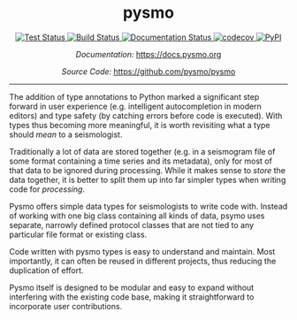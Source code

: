 <h1 align="center">pysmo</h1>

<div align="center">
<a href="https://github.com/pysmo/pysmo/actions/workflows/run-tests.yml" target="_blank">
<img src="https://github.com/pysmo/pysmo/actions/workflows/run-tests.yml/badge.svg" alt="Test Status">
</img></a>
<a href="https://github.com/pysmo/pysmo/actions/workflows/build.yml" target="_bank">
<img src= "https://github.com/pysmo/pysmo/actions/workflows/build.yml/badge.svg" alt="Build Status">
</img></a>
<a href="https://pysmo.readthedocs.io/en/latest/?badge=latest" target="_blank">
<img src="https://readthedocs.org/projects/pysmo/badge/?version=latest" alt="Documentation Status">
</img></a>
<a href="https://codecov.io/gh/pysmo/pysmo" target="_blank">
<img src="https://codecov.io/gh/pysmo/pysmo/branch/master/graph/badge.svg?token=ZsHTBN4rxF" alt="codecov">
</img></a>
<a href="https://pypi.org/project/pysmo/" target="_blank">
<img src="https://img.shields.io/pypi/v/pysmo" alt="PyPI">
</img></a></div>

<p align="center">
<em>Documentation:</em> <a href="https://docs.pysmo.org" target="_blank">https://docs.pysmo.org</a>
</p>
<p align="center">
<em>Source Code:</em> <a href="https://github.com/pysmo/pysmo" target="_blank">https://github.com/pysmo/pysmo</a>
</p>

---
The addition of type annotations to Python marked a significant step forward
in user experience (e.g. intelligent autocompletion in modern editors) and type
safety (by catching errors before code is executed). With types thus becoming
more meaningful, it is worth revisiting what a type should *mean* to a
seismologist.

Traditionally a lot of data are stored together (e.g. in a seismogram file of
some format containing a time series and its metadata), only for most of that
data to be ignored during processing. While it makes sense to *store* the data
together, it is better to split them up into far simpler types when writing
code for *processing*.

Pysmo offers simple data types for seismologists to write code with. Instead
of working with one big class containing all kinds of data, psymo uses
separate, narrowly defined protocol classes that are not tied to any particular
file format or existing class.

Code written with pysmo types is easy to understand and maintain. Most
importantly, it can often be reused in different projects, thus reducing the
duplication of effort.

Pysmo itself is designed to be modular and easy to expand without interfering
with the existing code base, making it straightforward to incorporate user
contributions.
